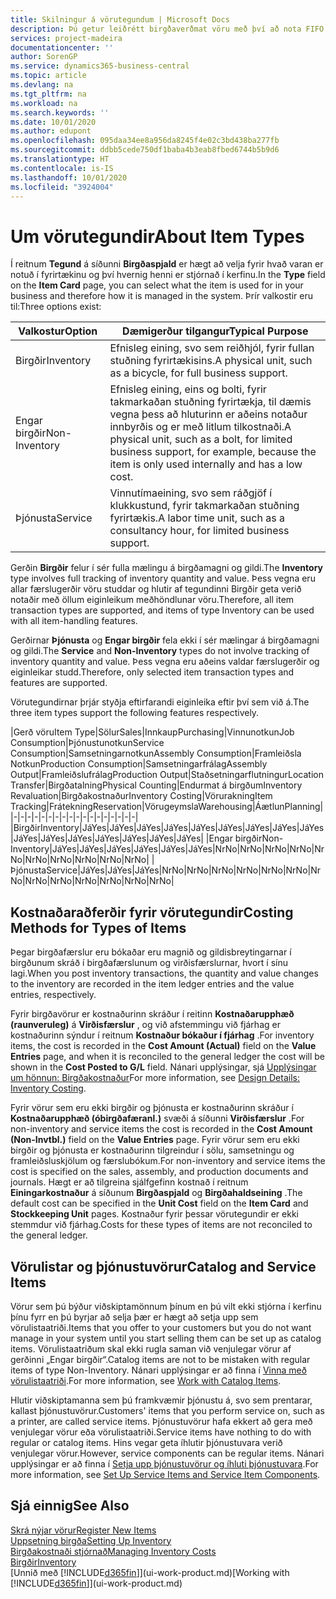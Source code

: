 ```yaml
---
title: Skilningur á vörutegundum | Microsoft Docs
description: Þú getur leiðrétt birgðaverðmat vöru með því að nota FIFO eða Meðalkostnaðaraðferð, til dæmis þegar vöruverð breytist ekki vegna viðskiptalegra ástæðna, heldur einhvers annars.
services: project-madeira
documentationcenter: ''
author: SorenGP
ms.service: dynamics365-business-central
ms.topic: article
ms.devlang: na
ms.tgt_pltfrm: na
ms.workload: na
ms.search.keywords: ''
ms.date: 10/01/2020
ms.author: edupont
ms.openlocfilehash: 095daa34ee8a956da8245f4e02c3bd438ba277fb
ms.sourcegitcommit: ddbb5cede750df1baba4b3eab8fbed6744b5b9d6
ms.translationtype: HT
ms.contentlocale: is-IS
ms.lasthandoff: 10/01/2020
ms.locfileid: "3924004"
---
```

# <a name="about-item-types"></a><span data-ttu-id="e2e8d-103">Um vörutegundir</span><span class="sxs-lookup"><span data-stu-id="e2e8d-103">About Item Types</span></span>
<span data-ttu-id="e2e8d-104">Í reitnum **Tegund** á síðunni **Birgðaspjald** er hægt að velja fyrir hvað varan er notuð í fyrirtækinu og því hvernig henni er stjórnað í kerfinu.</span><span class="sxs-lookup"><span data-stu-id="e2e8d-104">In the **Type** field on the **Item Card** page, you can select what the item is used for in your business and therefore how it is managed in the system.</span></span> <span data-ttu-id="e2e8d-105">Þrír valkostir eru til:</span><span class="sxs-lookup"><span data-stu-id="e2e8d-105">Three options exist:</span></span>

|<span data-ttu-id="e2e8d-106">Valkostur</span><span class="sxs-lookup"><span data-stu-id="e2e8d-106">Option</span></span>|<span data-ttu-id="e2e8d-107">Dæmigerður tilgangur</span><span class="sxs-lookup"><span data-stu-id="e2e8d-107">Typical Purpose</span></span>|
|------|-----------|
|<span data-ttu-id="e2e8d-108">Birgðir</span><span class="sxs-lookup"><span data-stu-id="e2e8d-108">Inventory</span></span>|<span data-ttu-id="e2e8d-109">Efnisleg eining, svo sem reiðhjól, fyrir fullan stuðning fyrirtækisins.</span><span class="sxs-lookup"><span data-stu-id="e2e8d-109">A physical unit, such as a bicycle, for full business support.</span></span>|
|<span data-ttu-id="e2e8d-110">Engar birgðir</span><span class="sxs-lookup"><span data-stu-id="e2e8d-110">Non-Inventory</span></span>|<span data-ttu-id="e2e8d-111">Efnisleg eining, eins og bolti, fyrir takmarkaðan stuðning fyrirtækja, til dæmis vegna þess að hluturinn er aðeins notaður innbyrðis og er með litlum tilkostnaði.</span><span class="sxs-lookup"><span data-stu-id="e2e8d-111">A physical unit, such as a bolt, for limited business support, for example, because the item is only used internally and has a low cost.</span></span>|
|<span data-ttu-id="e2e8d-112">Þjónusta</span><span class="sxs-lookup"><span data-stu-id="e2e8d-112">Service</span></span>|<span data-ttu-id="e2e8d-113">Vinnutímaeining, svo sem ráðgjöf í klukkustund, fyrir takmarkaðan stuðning fyrirtækis.</span><span class="sxs-lookup"><span data-stu-id="e2e8d-113">A labor time unit, such as a consultancy hour, for limited business support.</span></span>|

<span data-ttu-id="e2e8d-114">Gerðin **Birgðir** felur í sér fulla mælingu á birgðamagni og gildi.</span><span class="sxs-lookup"><span data-stu-id="e2e8d-114">The **Inventory** type involves full tracking of inventory quantity and value.</span></span> <span data-ttu-id="e2e8d-115">Þess vegna eru allar færslugerðir vöru studdar og hlutir af tegundinni Birgðir geta verið notaðir með öllum eiginleikum meðhöndlunar vöru.</span><span class="sxs-lookup"><span data-stu-id="e2e8d-115">Therefore, all item transaction types are supported, and items of type Inventory can be used with all item-handling features.</span></span>

<span data-ttu-id="e2e8d-116">Gerðirnar **Þjónusta** og **Engar birgðir** fela ekki í sér mælingar á birgðamagni og gildi.</span><span class="sxs-lookup"><span data-stu-id="e2e8d-116">The **Service** and **Non-Inventory** types do not involve tracking of inventory quantity and value.</span></span> <span data-ttu-id="e2e8d-117">Þess vegna eru aðeins valdar færslugerðir og eiginleikar studd.</span><span class="sxs-lookup"><span data-stu-id="e2e8d-117">Therefore, only selected item transaction types and features are supported.</span></span>

<span data-ttu-id="e2e8d-118">Vörutegundirnar þrjár styðja eftirfarandi eiginleika eftir því sem við á.</span><span class="sxs-lookup"><span data-stu-id="e2e8d-118">The three item types support the following features respectively.</span></span>

|<span data-ttu-id="e2e8d-119">Gerð vöru</span><span class="sxs-lookup"><span data-stu-id="e2e8d-119">Item Type</span></span>|<span data-ttu-id="e2e8d-120">Sölur</span><span class="sxs-lookup"><span data-stu-id="e2e8d-120">Sales</span></span>|<span data-ttu-id="e2e8d-121">Innkaup</span><span class="sxs-lookup"><span data-stu-id="e2e8d-121">Purchasing</span></span>|<span data-ttu-id="e2e8d-122">Vinnunotkun</span><span class="sxs-lookup"><span data-stu-id="e2e8d-122">Job Consumption</span></span>|<span data-ttu-id="e2e8d-123">Þjónustunotkun</span><span class="sxs-lookup"><span data-stu-id="e2e8d-123">Service Consumption</span></span>|<span data-ttu-id="e2e8d-124">Samsetningarnotkun</span><span class="sxs-lookup"><span data-stu-id="e2e8d-124">Assembly Consumption</span></span>|<span data-ttu-id="e2e8d-125">Framleiðsla Notkun</span><span class="sxs-lookup"><span data-stu-id="e2e8d-125">Production Consumption</span></span>|<span data-ttu-id="e2e8d-126">Samsetningarfrálag</span><span class="sxs-lookup"><span data-stu-id="e2e8d-126">Assembly Output</span></span>|<span data-ttu-id="e2e8d-127">Framleiðslufrálag</span><span class="sxs-lookup"><span data-stu-id="e2e8d-127">Production Output</span></span>|<span data-ttu-id="e2e8d-128">Staðsetningarflutningur</span><span class="sxs-lookup"><span data-stu-id="e2e8d-128">Location Transfer</span></span>|<span data-ttu-id="e2e8d-129">Birgðatalning</span><span class="sxs-lookup"><span data-stu-id="e2e8d-129">Physical Counting</span></span>|<span data-ttu-id="e2e8d-130">Endurmat á birgðum</span><span class="sxs-lookup"><span data-stu-id="e2e8d-130">Inventory Revaluation</span></span>|<span data-ttu-id="e2e8d-131">Birgðakostnaður</span><span class="sxs-lookup"><span data-stu-id="e2e8d-131">Inventory Costing</span></span>|<span data-ttu-id="e2e8d-132">Vörurakning</span><span class="sxs-lookup"><span data-stu-id="e2e8d-132">Item Tracking</span></span>|<span data-ttu-id="e2e8d-133">Frátekning</span><span class="sxs-lookup"><span data-stu-id="e2e8d-133">Reservation</span></span>|<span data-ttu-id="e2e8d-134">Vörugeymsla</span><span class="sxs-lookup"><span data-stu-id="e2e8d-134">Warehousing</span></span>|<span data-ttu-id="e2e8d-135">Áætlun</span><span class="sxs-lookup"><span data-stu-id="e2e8d-135">Planning</span></span>|
|-|-|-|-|-|-|-|-|-|-|-|-|-|-|-|-|-|-|
|<span data-ttu-id="e2e8d-136">Birgðir</span><span class="sxs-lookup"><span data-stu-id="e2e8d-136">Inventory</span></span>|<span data-ttu-id="e2e8d-137">Já</span><span class="sxs-lookup"><span data-stu-id="e2e8d-137">Yes</span></span>|<span data-ttu-id="e2e8d-138">Já</span><span class="sxs-lookup"><span data-stu-id="e2e8d-138">Yes</span></span>|<span data-ttu-id="e2e8d-139">Já</span><span class="sxs-lookup"><span data-stu-id="e2e8d-139">Yes</span></span>|<span data-ttu-id="e2e8d-140">Já</span><span class="sxs-lookup"><span data-stu-id="e2e8d-140">Yes</span></span>|<span data-ttu-id="e2e8d-141">Já</span><span class="sxs-lookup"><span data-stu-id="e2e8d-141">Yes</span></span>|<span data-ttu-id="e2e8d-142">Já</span><span class="sxs-lookup"><span data-stu-id="e2e8d-142">Yes</span></span>|<span data-ttu-id="e2e8d-143">Já</span><span class="sxs-lookup"><span data-stu-id="e2e8d-143">Yes</span></span>|<span data-ttu-id="e2e8d-144">Já</span><span class="sxs-lookup"><span data-stu-id="e2e8d-144">Yes</span></span>|<span data-ttu-id="e2e8d-145">Já</span><span class="sxs-lookup"><span data-stu-id="e2e8d-145">Yes</span></span>|<span data-ttu-id="e2e8d-146">Já</span><span class="sxs-lookup"><span data-stu-id="e2e8d-146">Yes</span></span>|<span data-ttu-id="e2e8d-147">Já</span><span class="sxs-lookup"><span data-stu-id="e2e8d-147">Yes</span></span>|<span data-ttu-id="e2e8d-148">Já</span><span class="sxs-lookup"><span data-stu-id="e2e8d-148">Yes</span></span>|<span data-ttu-id="e2e8d-149">Já</span><span class="sxs-lookup"><span data-stu-id="e2e8d-149">Yes</span></span>|<span data-ttu-id="e2e8d-150">Já</span><span class="sxs-lookup"><span data-stu-id="e2e8d-150">Yes</span></span>|<span data-ttu-id="e2e8d-151">Já</span><span class="sxs-lookup"><span data-stu-id="e2e8d-151">Yes</span></span>|<span data-ttu-id="e2e8d-152">Já</span><span class="sxs-lookup"><span data-stu-id="e2e8d-152">Yes</span></span>|
|<span data-ttu-id="e2e8d-153">Engar birgðir</span><span class="sxs-lookup"><span data-stu-id="e2e8d-153">Non-Inventory</span></span>|<span data-ttu-id="e2e8d-154">Já</span><span class="sxs-lookup"><span data-stu-id="e2e8d-154">Yes</span></span>|<span data-ttu-id="e2e8d-155">Já</span><span class="sxs-lookup"><span data-stu-id="e2e8d-155">Yes</span></span>|<span data-ttu-id="e2e8d-156">Já</span><span class="sxs-lookup"><span data-stu-id="e2e8d-156">Yes</span></span>|<span data-ttu-id="e2e8d-157">Já</span><span class="sxs-lookup"><span data-stu-id="e2e8d-157">Yes</span></span>|<span data-ttu-id="e2e8d-158">Já</span><span class="sxs-lookup"><span data-stu-id="e2e8d-158">Yes</span></span>|<span data-ttu-id="e2e8d-159">Já</span><span class="sxs-lookup"><span data-stu-id="e2e8d-159">Yes</span></span>|<span data-ttu-id="e2e8d-160">Nr</span><span class="sxs-lookup"><span data-stu-id="e2e8d-160">No</span></span>|<span data-ttu-id="e2e8d-161">Nr</span><span class="sxs-lookup"><span data-stu-id="e2e8d-161">No</span></span>|<span data-ttu-id="e2e8d-162">Nr</span><span class="sxs-lookup"><span data-stu-id="e2e8d-162">No</span></span>|<span data-ttu-id="e2e8d-163">Nr</span><span class="sxs-lookup"><span data-stu-id="e2e8d-163">No</span></span>|<span data-ttu-id="e2e8d-164">Nr</span><span class="sxs-lookup"><span data-stu-id="e2e8d-164">No</span></span>|<span data-ttu-id="e2e8d-165">Nr</span><span class="sxs-lookup"><span data-stu-id="e2e8d-165">No</span></span>|<span data-ttu-id="e2e8d-166">Nr</span><span class="sxs-lookup"><span data-stu-id="e2e8d-166">No</span></span>|<span data-ttu-id="e2e8d-167">Nr</span><span class="sxs-lookup"><span data-stu-id="e2e8d-167">No</span></span>|<span data-ttu-id="e2e8d-168">Nr</span><span class="sxs-lookup"><span data-stu-id="e2e8d-168">No</span></span>|<span data-ttu-id="e2e8d-169">Nr</span><span class="sxs-lookup"><span data-stu-id="e2e8d-169">No</span></span>|
|<span data-ttu-id="e2e8d-170">Þjónusta</span><span class="sxs-lookup"><span data-stu-id="e2e8d-170">Service</span></span>|<span data-ttu-id="e2e8d-171">Já</span><span class="sxs-lookup"><span data-stu-id="e2e8d-171">Yes</span></span>|<span data-ttu-id="e2e8d-172">Já</span><span class="sxs-lookup"><span data-stu-id="e2e8d-172">Yes</span></span>|<span data-ttu-id="e2e8d-173">Já</span><span class="sxs-lookup"><span data-stu-id="e2e8d-173">Yes</span></span>|<span data-ttu-id="e2e8d-174">Nr</span><span class="sxs-lookup"><span data-stu-id="e2e8d-174">No</span></span>|<span data-ttu-id="e2e8d-175">Nr</span><span class="sxs-lookup"><span data-stu-id="e2e8d-175">No</span></span>|<span data-ttu-id="e2e8d-176">Nr</span><span class="sxs-lookup"><span data-stu-id="e2e8d-176">No</span></span>|<span data-ttu-id="e2e8d-177">Nr</span><span class="sxs-lookup"><span data-stu-id="e2e8d-177">No</span></span>|<span data-ttu-id="e2e8d-178">Nr</span><span class="sxs-lookup"><span data-stu-id="e2e8d-178">No</span></span>|<span data-ttu-id="e2e8d-179">Nr</span><span class="sxs-lookup"><span data-stu-id="e2e8d-179">No</span></span>|<span data-ttu-id="e2e8d-180">Nr</span><span class="sxs-lookup"><span data-stu-id="e2e8d-180">No</span></span>|<span data-ttu-id="e2e8d-181">Nr</span><span class="sxs-lookup"><span data-stu-id="e2e8d-181">No</span></span>|<span data-ttu-id="e2e8d-182">Nr</span><span class="sxs-lookup"><span data-stu-id="e2e8d-182">No</span></span>|<span data-ttu-id="e2e8d-183">Nr</span><span class="sxs-lookup"><span data-stu-id="e2e8d-183">No</span></span>|<span data-ttu-id="e2e8d-184">Nr</span><span class="sxs-lookup"><span data-stu-id="e2e8d-184">No</span></span>|<span data-ttu-id="e2e8d-185">Nr</span><span class="sxs-lookup"><span data-stu-id="e2e8d-185">No</span></span>|<span data-ttu-id="e2e8d-186">Nr</span><span class="sxs-lookup"><span data-stu-id="e2e8d-186">No</span></span>|

## <a name="costing-methods-for-types-of-items"></a><span data-ttu-id="e2e8d-187">Kostnaðaraðferðir fyrir vörutegundir</span><span class="sxs-lookup"><span data-stu-id="e2e8d-187">Costing Methods for Types of Items</span></span>
<span data-ttu-id="e2e8d-188">Þegar birgðafærslur eru bókaðar eru magnið og gildisbreytingarnar í birgðunum skráð í birgðafærslunum og virðisfærslurnar, hvort í sínu lagi.</span><span class="sxs-lookup"><span data-stu-id="e2e8d-188">When you post inventory transactions, the quantity and value changes to the inventory are recorded in the item ledger entries and the value entries, respectively.</span></span> 

<span data-ttu-id="e2e8d-189">Fyrir birgðavörur er kostnaðurinn skráður í reitinn **Kostnaðarupphæð (raunveruleg)** á **Virðisfærslur** , og við afstemmingu við fjárhag er kostnaðurinn sýndur í reitnum **Kostnaður bókaður í fjárhag** .</span><span class="sxs-lookup"><span data-stu-id="e2e8d-189">For inventory items, the cost is recorded in the **Cost Amount (Actual)** field on the **Value Entries** page, and when it is reconciled to the general ledger the cost will be shown in the **Cost Posted to G/L** field.</span></span> <span data-ttu-id="e2e8d-190">Nánari upplýsingar, sjá [Upplýsingar um hönnun: Birgðakostnaður](design-details-inventory-costing.md)</span><span class="sxs-lookup"><span data-stu-id="e2e8d-190">For more information, see [Design Details: Inventory Costing](design-details-inventory-costing.md).</span></span>

<span data-ttu-id="e2e8d-191">Fyrir vörur sem eru ekki birgðir og þjónusta er kostnaðurinn skráður í **Kostnaðarupphæð (óbirgðafæranl.)** svæði á síðunni **Virðisfærslur** .</span><span class="sxs-lookup"><span data-stu-id="e2e8d-191">For non-inventory and service items the cost is recorded in the **Cost Amount (Non-Invtbl.)** field on the **Value Entries** page.</span></span> <span data-ttu-id="e2e8d-192">Fyrir vörur sem eru ekki birgðir og þjónusta er kostnaðurinn tilgreindur í sölu, samsetningu og framleiðsluskjölum og færslubókum.</span><span class="sxs-lookup"><span data-stu-id="e2e8d-192">For non-inventory and service items the cost is specified on the sales, assembly, and production documents and journals.</span></span> <span data-ttu-id="e2e8d-193">Hægt er að tilgreina sjálfgefinn kostnað í reitnum **Einingarkostnaður** á síðunum **Birgðaspjald** og **Birgðahaldseining** .</span><span class="sxs-lookup"><span data-stu-id="e2e8d-193">The default cost can be specified in the **Unit Cost** field on the **Item Card** and **Stockkeeping Unit** pages.</span></span> <span data-ttu-id="e2e8d-194">Kostnaður fyrir þessar vörutegundir er ekki stemmdur við fjárhag.</span><span class="sxs-lookup"><span data-stu-id="e2e8d-194">Costs for these types of items are not reconciled to the general ledger.</span></span> 

## <a name="catalog-and-service-items"></a><span data-ttu-id="e2e8d-195">Vörulistar og þjónustuvörur</span><span class="sxs-lookup"><span data-stu-id="e2e8d-195">Catalog and Service Items</span></span>
<span data-ttu-id="e2e8d-196">Vörur sem þú býður viðskiptamönnum þínum en þú vilt ekki stjórna í kerfinu þínu fyrr en þú byrjar að selja þær er hægt að setja upp sem vörulistaatriði.</span><span class="sxs-lookup"><span data-stu-id="e2e8d-196">Items that you offer to your customers but you do not want manage in your system until you start selling them can be set up as catalog items.</span></span> <span data-ttu-id="e2e8d-197">Vörulistaatriðum skal ekki rugla saman við venjulegar vörur af gerðinni „Engar birgðir“.</span><span class="sxs-lookup"><span data-stu-id="e2e8d-197">Catalog items are not to be mistaken with regular items of type Non-Inventory.</span></span> <span data-ttu-id="e2e8d-198">Nánari upplýsingar er að finna í [Vinna með vörulistaatriði](inventory-how-work-nonstock-items.md).</span><span class="sxs-lookup"><span data-stu-id="e2e8d-198">For more information, see [Work with Catalog Items](inventory-how-work-nonstock-items.md).</span></span>

<span data-ttu-id="e2e8d-199">Hlutir viðskiptamanna sem þú framkvæmir þjónustu á, svo sem prentarar, kallast þjónustuvörur.</span><span class="sxs-lookup"><span data-stu-id="e2e8d-199">Customers' items that you perform service on, such as a printer, are called service items.</span></span> <span data-ttu-id="e2e8d-200">Þjónustuvörur hafa ekkert að gera með venjulegar vörur eða vörulistaatriði.</span><span class="sxs-lookup"><span data-stu-id="e2e8d-200">Service items have nothing to do with regular or catalog items.</span></span> <span data-ttu-id="e2e8d-201">Hins vegar geta íhlutir þjónustuvara verið venjulegar vörur.</span><span class="sxs-lookup"><span data-stu-id="e2e8d-201">However, service components can be regular items.</span></span> <span data-ttu-id="e2e8d-202">Nánari upplýsingar er að finna í [Setja upp þjónustuvörur og íhluti þjónustuvara](service-how-setup-service-items.md).</span><span class="sxs-lookup"><span data-stu-id="e2e8d-202">For more information, see [Set Up Service Items and Service Item Components](service-how-setup-service-items.md).</span></span>

## <a name="see-also"></a><span data-ttu-id="e2e8d-203">Sjá einnig</span><span class="sxs-lookup"><span data-stu-id="e2e8d-203">See Also</span></span>
[<span data-ttu-id="e2e8d-204">Skrá nýjar vörur</span><span class="sxs-lookup"><span data-stu-id="e2e8d-204">Register New Items</span></span>](inventory-how-register-new-items.md)  
[<span data-ttu-id="e2e8d-205">Uppsetning birgða</span><span class="sxs-lookup"><span data-stu-id="e2e8d-205">Setting Up Inventory</span></span>](inventory-setup-inventory.md)  
[<span data-ttu-id="e2e8d-206">Birgðakostnaði stjórnað</span><span class="sxs-lookup"><span data-stu-id="e2e8d-206">Managing Inventory Costs</span></span>](finance-manage-inventory-costs.md)  
[<span data-ttu-id="e2e8d-207">Birgðir</span><span class="sxs-lookup"><span data-stu-id="e2e8d-207">Inventory</span></span>](inventory-manage-inventory.md)  
<span data-ttu-id="e2e8d-208">[Unnið með [!INCLUDE[d365fin](includes/d365fin_md.md)]](ui-work-product.md)</span><span class="sxs-lookup"><span data-stu-id="e2e8d-208">[Working with [!INCLUDE[d365fin](includes/d365fin_md.md)]](ui-work-product.md)</span></span>
